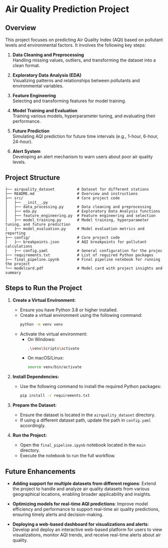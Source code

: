# Air Quality Prediction Project

## Overview

This project focuses on predicting Air Quality Index (AQI) based on pollutant levels and environmental factors. It involves the following key steps:

1. **Data Cleaning and Preprocessing**  
   Handling missing values, outliers, and transforming the dataset into a clean format.

2. **Exploratory Data Analysis (EDA)**  
   Visualizing patterns and relationships between pollutants and environmental variables.

3. **Feature Engineering**  
   Selecting and transforming features for model training.

4. **Model Training and Evaluation**  
   Training various models, hyperparameter tuning, and evaluating their performance.

5. **Future Prediction**  
   Simulating AQI prediction for future time intervals (e.g., 1-hour, 6-hour, 24-hour).

6. **Alert System**  
   Developing an alert mechanism to warn users about poor air quality levels.

## Project Structure

```
├── airquality_dataset          # Dataset for different stations
├── README.md                   # Overview and instructions
├── src/                        # Core project code
│   ├── __init__.py
│   ├── data_processing.py      # Data cleaning and preprocessing
│   ├── eda.py                  # Exploratory Data Analysis functions
│   ├── feature_engineering.py  # Feature engineering and selection
│   ├── model_training.py       # Model training, hyperparameter tuning, and future prediction
│   ├── model_evaluation.py     # Model evaluation metrics and reporting
├── config/                     # Core project code
│   ├── breakpoints.json        # AQI breakpoints for pollutant calculations
│   ├── config.yaml             # General configuration for the projec
├── requirements.txt            # List of required Python packages
├── final_pipeline.ipynb        # Final pipeline notebook for running the project
└── modelcard.pdf               # Model card with project insights and summary
```

## Steps to Run the Project

1. **Create a Virtual Environment:**
   - Ensure you have Python 3.8 or higher installed.
   - Create a virtual environment using the following command:
     ```bash
     python -m venv venv
     ```
   - Activate the virtual environment:
     - On Windows:
       ```bash
       .\venv\Scripts\activate
       ```
     - On macOS/Linux:
       ```bash
       source venv/bin/activate
       ```

2. **Install Dependencies:**
   - Use the following command to install the required Python packages:
     ```bash
     pip install -r requirements.txt
     ```

3. **Prepare the Dataset:**
   - Ensure the dataset is located in the `airquality_dataset` directory.
   - If using a different dataset path, update the path in `config.yaml` accordingly.

4. **Run the Project:**
   - Open the `final_pipeline.ipynb` notebook located in the `main` directory.
   - Execute the notebook to run the full workflow.

## Future Enhancements

- **Adding support for multiple datasets from different regions**: Extend the project to handle and analyze air quality datasets from various geographical locations, enabling broader applicability and insights.

- **Optimizing models for real-time AQI predictions**: Improve model efficiency and performance to support real-time air quality predictions, ensuring timely alerts and decision-making.

- **Deploying a web-based dashboard for visualizations and alerts**: Develop and deploy an interactive web-based platform for users to view visualizations, monitor AQI trends, and receive real-time alerts about air quality.
